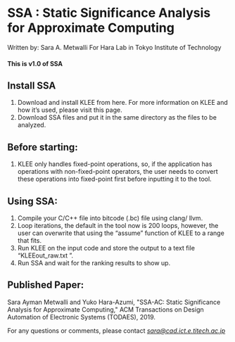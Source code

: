 # SSA : Static Significance Analysis for Approximate Computing
Written by: Sara A. Metwalli
For Hara Lab in Tokyo Institute of Technology


#### This is v1.0 of SSA

Install SSA
-------------
1. Download and install KLEE from here.
For more information on KLEE and how it’s used, please visit this page.
2. Download SSA files and put it in the same directory as the files to be analyzed.

Before starting:
----------------
1.  KLEE only handles fixed-point operations, so, if the application has operations with non-fixed-point operators, the user needs to convert these operations into fixed-point first before inputting it to the tool.

Using SSA:
-----------
1. Compile your C/C++ file into bitcode (.bc) file using clang/ llvm.
2. Loop iterations, the default in the tool now is 200 loops, however, the user can overwrite that using the “assume” function of KLEE to a range that fits.
3. Run KLEE on the input code and store the output to a text file “KLEEout_raw.txt
”.
4. Run SSA and wait for the ranking results to show up.

Published Paper:
---------------
Sara Ayman Metwalli and Yuko Hara-Azumi, "SSA-AC: Static Significance Analysis for Approximate Computing," ACM Transactions on Design Automation of Electronic Systems (TODAES), 2019.

For any questions or comments, please contact *sara@cad.ict.e.titech.ac.jp*
